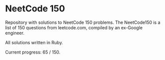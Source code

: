 # NeetCode 150

Repository with solutions to NeetCode 150 problems. The NeetCode150 is a list of 150 questions from leetcode.com, compiled by an ex-Google engineer.

All solutions written in Ruby.

Current progress: 65 / 150.